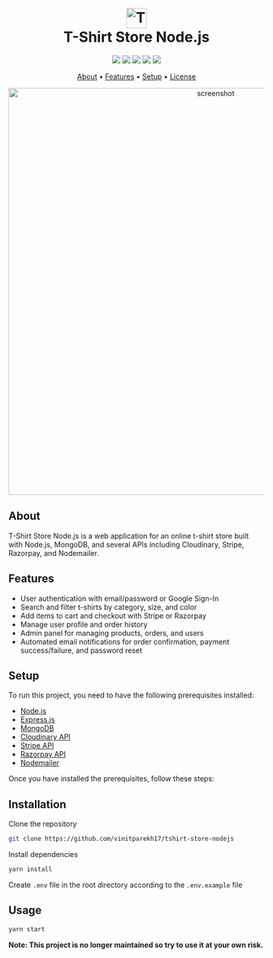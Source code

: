 <h1 align="center">
  <br>
  <img src="https://media.discordapp.net/attachments/960919309075509278/1095025963122819132/online-shop-ecommerce-commerce-svgrepo-com.png?width=200&height=200" alt="T-Shirt Store Node.js" width="40">
  <br>
  T-Shirt Store Node.js
  <br>
</h1>

<p align="center">
  <a href="#prerequisites"><img src="https://img.shields.io/badge/Prerequisites-Node.js%20%7C%20MongoDB%20%7C%20Cloudinary%20API%20%7C%20Stripe%20API%20%7C%20Razorpay%20API%20%7C%20Nodemailer-brightgreen"></a>
  <a href="https://github.com/vinitparekh17/tshirt-store-nodejs/issues"><img src="https://img.shields.io/github/issues/vinitparekh17/tshirt-store-nodejs"></a>
  <a href="https://github.com/vinitparekh17/tshirt-store-nodejs/stargazers"><img src="https://img.shields.io/github/stars/vinitparekh17/tshirt-store-nodejs"></a>
  <a href="https://github.com/vinitparekh17/tshirt-store-nodejs/network/members"><img src="https://img.shields.io/github/forks/vinitparekh17/tshirt-store-nodejs"></a>
  <a href="https://github.com/vinitparekh17/tshirt-store-nodejs/blob/main/LICENSE"><img src="https://img.shields.io/github/license/vinitparekh17/tshirt-store-nodejs"></a>
</p>

<p align="center">
  <a href="#about">About</a> •
  <a href="#features">Features</a> •
  <a href="#setup">Setup</a> •
  <a href="#license">License</a>
</p>

<p align="center">
  <img src="https://media.discordapp.net/attachments/960919309075509278/1095025962669846538/Ecom_api.png?width=1325&height=662" alt="screenshot" width="800">
</p>

## About

T-Shirt Store Node.js is a web application for an online t-shirt store built with Node.js, MongoDB, and several APIs including Cloudinary, Stripe, Razorpay, and Nodemailer. 

## Features

- User authentication with email/password or Google Sign-In
- Search and filter t-shirts by category, size, and color
- Add items to cart and checkout with Stripe or Razorpay
- Manage user profile and order history
- Admin panel for managing products, orders, and users
- Automated email notifications for order confirmation, payment success/failure, and password reset

## Setup

To run this project, you need to have the following prerequisites installed:

- [Node.js](https://nodejs.org/)
- [Express.js](https://expressjs.com/)
- [MongoDB](https://www.mongodb.com/)
- [Cloudinary API](https://cloudinary.com/)
- [Stripe API](https://stripe.com/)
- [Razorpay API](https://razorpay.com/)
- [Nodemailer](https://nodemailer.com/about/)

Once you have installed the prerequisites, follow these steps:

## Installation

Clone the repository

```bash
git clone https://github.com/vinitparekh17/tshirt-store-nodejs
```

Install dependencies

```bash
yarn install
```

Create `.env` file in the root directory according to the `.env.example` file

## Usage

```bash
yarn start
```

<b> Note: This project is no longer maintained so try to use it at your own risk. </b>

